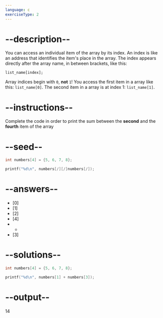 ```yaml
---
language: c
exerciseType: 2
---
```


# --description--

You can access an individual item of the array by its index.
An index is like an address that identifies the item's place in the array.
The index appears directly after the array name, in between brackets, like this:
```
list_name[index];
```

Array indices begin with `0`, **not** `1`! You access the first item in a array like this: `list_name[0]`.
The second item in a array is at index 1: `list_name[1]`.

# --instructions--

Complete the code in order to print the sum between the **second** and the **fourth** item of the array

# --seed--

```c
int numbers[4] = {5, 6, 7, 8};

printf("%d\n", numbers[/][/]numbers[/]);
```

# --answers--

- [0]
- [1]
- [2]
- [4]
-  + 
- [3]

# --solutions--

```c
int numbers[4] = {5, 6, 7, 8};

printf("%d\n", numbers[1] + numbers[3]);
```

# --output--

14
